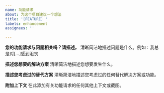 ```yaml
---
name: 功能请求
about: 为这个项目建议一个想法
title: '[FEATURE] '
labels: enhancement
assignees: ''

---
```


**您的功能请求与问题相关吗？请描述。**
清晰简洁地描述问题是什么。例如：我总是对[...]感到沮丧

**描述您想要的解决方案**
清晰简洁地描述您想要发生什么。

**描述您考虑过的替代方案**
清晰简洁地描述您考虑过的任何替代解决方案或功能。

**附加上下文**
在此添加有关功能请求的任何其他上下文或截图。